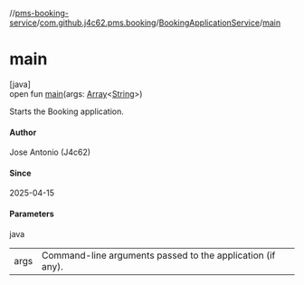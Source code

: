 //[pms-booking-service](../../../index.md)/[com.github.j4c62.pms.booking](../index.md)/[BookingApplicationService](index.md)/[main](main.md)

# main

[java]\
open fun [main](main.md)(args: [Array](https://kotlinlang.org/api/core/kotlin-stdlib/kotlin/-array/index.html)&lt;[String](https://docs.oracle.com/en/java/javase/23/docs/api/java.base/java/lang/String.html)&gt;)

Starts the Booking application.

#### Author

Jose Antonio (J4c62)

#### Since

2025-04-15

#### Parameters

java

| | |
|---|---|
| args | Command-line arguments passed to the application (if any). |